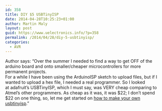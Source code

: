 ```yaml
---
id: 358
title: DIY $5 USBTinyISP
date: 2014-04-28T10:25:23+01:00
author: Martin Maly
layout: post
guid: https://www.uelectronics.info/?p=358
permalink: /2014/04/28/diy-5-usbtinyisp/
categories:
  - AVR
---
```

Author says: &#8220;Over the summer I needed to find a way to get OFF of the arduino board and onto smaller/cheaper microcontrollers for more permanent projects.  
For a while I have been using the ArduinoISP sketch to upload files, but if I wanted to upload a hex file, I needed a real programmer. So I looked at adafruit&#8217;s USBTinyISP, which I must say, was VERY cheap comparing to Atmel&#8217;s other programmers. As cheap as it was, it was $22; I don&#8217;t spend $22 on one thing, so, let me get started on [how to make your own usbtinyisp](https://www.instructables.com/id/DIY-5-USBTinyISP/).&#8221;